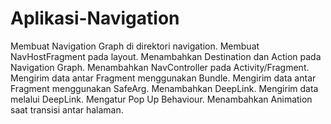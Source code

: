 # Aplikasi-Navigation
Membuat Navigation Graph di direktori navigation.
Membuat NavHostFragment pada layout.
Menambahkan Destination dan Action pada Navigation Graph.
Menambahkan NavController pada Activity/Fragment.
Mengirim data antar Fragment menggunakan Bundle.
Mengirim data antar Fragment menggunakan SafeArg.
Menambahkan DeepLink.
Mengirim data melalui DeepLink.
Mengatur Pop Up Behaviour.
Menambahkan Animation saat transisi antar halaman.
